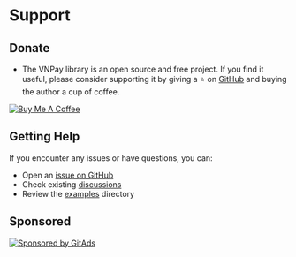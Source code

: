 # Support

## Donate

- The VNPay library is an open source and free project. If you find it useful, please consider supporting it by giving a ⭐️ on [GitHub](https://github.com/lehuygiang28/vnpay) and buying the author a cup of coffee.

<a href="https://www.buymeacoffee.com/lehuygiang28" target="_blank"><img src="https://cdn.buymeacoffee.com/buttons/v2/default-yellow.png" alt="Buy Me A Coffee" class='buy_me_coffee_img' /></a>

## Getting Help

If you encounter any issues or have questions, you can:

- Open an [issue on GitHub](https://github.com/lehuygiang28/vnpay/issues)
- Check existing [discussions](https://github.com/lehuygiang28/vnpay/discussions)
- Review the [examples](https://github.com/lehuygiang28/vnpay/blob/main/example/) directory

## Sponsored

[![Sponsored by GitAds](https://gitads.dev/v1/ad-serve?source=lehuygiang28/vnpay@github)](https://gitads.dev/v1/ad-track?source=lehuygiang28/vnpay@github)
